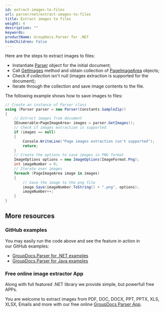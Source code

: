 ```yaml
---
id: extract-images-to-files
url: parser/net/extract-images-to-files
title: Extract images to files
weight: 4
description: ""
keywords: 
productName: GroupDocs.Parser for .NET
hideChildren: False
---
```

Here are the steps to extract images to files:

*   Instantiate [Parser](https://apireference.groupdocs.com/net/parser/groupdocs.parser/parser) object for the initial document;
*   Call [GetImages](https://apireference.groupdocs.com/net/parser/groupdocs.parser/parser/methods/getimages) method and obtain collection of [PageImageArea](https://apireference.groupdocs.com/net/parser/groupdocs.parser.data/pageimagearea) objects;
*   Check if *collection* isn't null (images extraction is supported for the document);
*   Iterate through the collection and save image contents to the file.

The following example shows how to save images to files:

```csharp
// Create an instance of Parser class
using (Parser parser = new Parser(Constants.SampleZip))
{
    // Extract images from document
    IEnumerable<PageImageArea> images = parser.GetImages();
    // Check if images extraction is supported
    if (images == null)
    {
        Console.WriteLine("Page images extraction isn't supported");
        return;
    }
    // Create the options to save images in PNG format
    ImageOptions options = new ImageOptions(ImageFormat.Png);
    int imageNumber = 0;
    // Iterate over images
    foreach (PageImageArea image in images)
    {
        // Save the image to the png file
        image.Save(imageNumber.ToString() + ".png", options);
        imageNumber++;
    }
}
```

## More resources

### GitHub examples

You may easily run the code above and see the feature in action in our GitHub examples:

*   [GroupDocs.Parser for .NET examples](https://github.com/groupdocs-parser/GroupDocs.Parser-for-.NET)    
*   [GroupDocs.Parser for Java examples](https://github.com/groupdocs-parser/GroupDocs.Parser-for-Java)    

### Free online image extractor App

Along with full featured .NET library we provide simple, but powerfull free APPs.

You are welcome to extract images from PDF, DOC, DOCX, PPT, PPTX, XLS, XLSX, Emails and more with our free online [GroupDocs Parser App](https://products.groupdocs.app/parser).